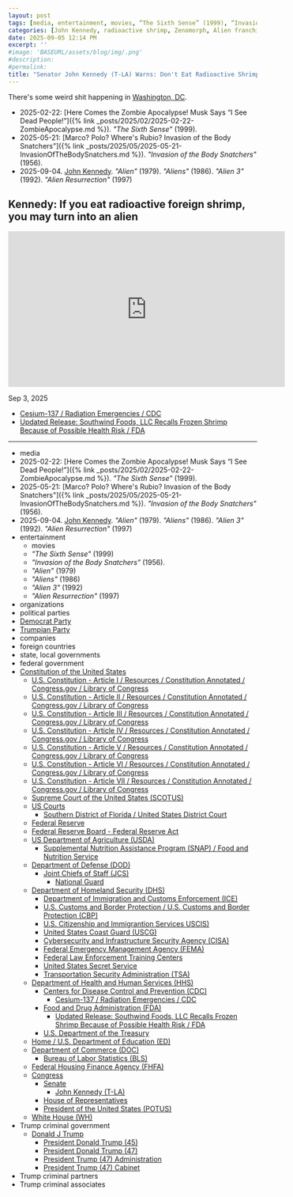 ```yaml
---
layout: post
tags: [media, entertainment, movies, “The Sixth Sense” (1999), “Invasion of the Body Snatchers” (1956)., “Alien” (1979), “Aliens” (1986), “Alien 3” (1992), “Alien Resurrection” (1997), organizations, political parties, Democrat Party, Trumpian Party, companies, foreign countries, state local governments, federal government, Constitution of the United States, U.S. Constitution - Article I / Resources / Constitution Annotated / Congress.gov / Library of Congress, U.S. Constitution - Article II / Resources / Constitution Annotated / Congress.gov / Library of Congress, U.S. Constitution - Article III / Resources / Constitution Annotated / Congress.gov / Library of Congress, U.S. Constitution - Article IV / Resources / Constitution Annotated / Congress.gov / Library of Congress, U.S. Constitution - Article V / Resources / Constitution Annotated / Congress.gov / Library of Congress, U.S. Constitution - Article VI / Resources / Constitution Annotated / Congress.gov / Library of Congress, U.S. Constitution - Article VII / Resources / Constitution Annotated / Congress.gov / Library of Congress, Supreme Court of the United States (SCOTUS), US Courts, Southern District of Florida / United States District Court, Federal Reserve, Federal Reserve Board - Federal Reserve Act, US Department of Agriculture (USDA), Supplemental Nutrition Assistance Program (SNAP) / Food and Nutrition Service, Department of Defense (DOD), Joint Chiefs of Staff (JCS), National Guard, Department of Homeland Security (DHS), Department of Immigration and Customs Enforcement (ICE), U.S. Customs and Border Protection / U.S. Customs and Border Protection (CBP), U.S. Citizenship and Immigrantion Services USCIS), United States Coast Guard (USCG), Cybersecurity and Infrastructure Security Agency (CISA), Federal Emergency Management Agency (FEMA), Federal Law Enforcement Training Centers, United States Secret Service, Transportation Security Administration (TSA), Department of Health and Human Services (HHS), Centers for Disease Control and Prevention (CDC), Cesium-137 / Radiation Emergencies / CDC, Food and Drug Administration (FDA), Updated Release – Southwind Foods LLC Recalls Frozen Shrimp Because of Possible Health Risk / FDA, U.S. Department of the Treasury, Home / U.S. Department of Education (ED), Department of Commerce (DOC), Bureau of Labor Statistics (BLS), Federal Housing Finance Agency (FHFA), Congress, Senate, John Kennedy (T-LA), House of Representatives, President of the United States (POTUS), White House (WH), Trump criminal government, Donald J Trump, President Donald Trump (45), President Donald Trump (47), President Trump (47) Administration, President Trump (47) Cabinet, Trump criminal partners, Trump criminal associates]
categories: [John Kennedy, radioactive shrimp, Zenomorph, Alien franchise, Department of Health and Human Services (HHS), Centers for Disease Control and Prevention (CDC), Food and Drug Administration (FDA), food safety]
date: 2025-09-05 12:14 PM
excerpt: ''
#image: 'BASEURL/assets/blog/img/.png'
#description:
#permalink:
title: "Senator John Kennedy (T-LA) Warns: Don't Eat Radioactive Shrimp☢️🍤☢️. You Will Turn Into a Zenomorph (The Alien in “Alien”)"
---
```


There's some weird shit happening in [Washington, DC](https://www.congress.gov/).

- 2025-02-22: [Here Comes the Zombie Apocalypse! Musk Says  “I See Dead People!”]({% link _posts/2025/02/2025-02-22-ZombieApocalypse.md %}). *"The Sixth Sense"* (1999).
- 2025-05-21: [Marco? Polo? Where's Rubio? Invasion of the Body Snatchers"]({% link _posts/2025/05/2025-05-21-InvasionOfTheBodySnatchers.md %}). *"Invasion of the Body Snatchers"* (1956).
- 2025-09-04. [John Kennedy](https://www.kennedy.senate.gov/). *"Alien"* (1979). *"Aliens"* (1986). *"Alien 3"* (1992). *"Alien Resurrection"* (1997)

## Kennedy: If you eat radioactive foreign shrimp, you may turn into an alien

<iframe width="560" height="315" src="https://www.youtube.com/embed/fqTXxkjFNko?si=4rV6GrvFHOGirUrB" title="YouTube video player" frameborder="0" allow="accelerometer; autoplay; clipboard-write; encrypted-media; gyroscope; picture-in-picture; web-share" referrerpolicy="strict-origin-when-cross-origin" allowfullscreen></iframe>

Sep 3, 2025

- [Cesium-137 / Radiation Emergencies / CDC](https://www.cdc.gov/radiation-emergencies/hcp/isotopes/cesium-137.html)
- [Updated Release: Southwind Foods, LLC Recalls Frozen Shrimp Because of Possible Health Risk / FDA](https://www.fda.gov/safety/recalls-market-withdrawals-safety-alerts/updated-release-southwind-foods-llc-recalls-frozen-shrimp-because-possible-health-risk)

----
- media
- 2025-02-22: [Here Comes the Zombie Apocalypse! Musk Says  “I See Dead People!”]({% link _posts/2025/02/2025-02-22-ZombieApocalypse.md %}). *"The Sixth Sense"* (1999).
- 2025-05-21: [Marco? Polo? Where's Rubio? Invasion of the Body Snatchers"]({% link _posts/2025/05/2025-05-21-InvasionOfTheBodySnatchers.md %}). *"Invasion of the Body Snatchers"* (1956).
- 2025-09-04. [John Kennedy](https://www.kennedy.senate.gov/). *"Alien"* (1979). *"Aliens"* (1986). *"Alien 3"* (1992). *"Alien Resurrection"* (1997)
- entertainment 
    - movies
    - *"The Sixth Sense"* (1999)
    - *"Invasion of the Body Snatchers"* (1956).
    - *"Alien"* (1979)
    - *"Aliens"* (1986)
    - *"Alien 3"* (1992)
    - *"Alien Resurrection"* (1997)
- organizations
- political parties
- [Democrat Party](https://www.democrats.org/)
- [Trumpian Party](https://www.gop.com/)
- companies 
- foreign countries 
- state, local governments 
- federal government 
- [Constitution of the United States](https://constitution.congress.gov/)
    - [U.S. Constitution - Article I / Resources / Constitution Annotated / Congress.gov / Library of Congress](https://constitution.congress.gov/constitution/article-1/)
    - [U.S. Constitution - Article II / Resources / Constitution Annotated / Congress.gov / Library of Congress](https://constitution.congress.gov/constitution/article-2/)
    - [U.S. Constitution - Article III / Resources / Constitution Annotated / Congress.gov / Library of Congress](https://constitution.congress.gov/constitution/article-3/)
    - [U.S. Constitution - Article IV / Resources / Constitution Annotated / Congress.gov / Library of Congress](https://constitution.congress.gov/constitution/article-4/)
    - [U.S. Constitution - Article V / Resources / Constitution Annotated / Congress.gov / Library of Congress](https://constitution.congress.gov/constitution/article-5/)
    - [U.S. Constitution - Article VI / Resources / Constitution Annotated / Congress.gov / Library of Congress](https://constitution.congress.gov/constitution/article-6/)
    - [U.S. Constitution - Article VII / Resources / Constitution Annotated / Congress.gov / Library of Congress](https://constitution.congress.gov/constitution/article-7/)
    - [Supreme Court of the United States (SCOTUS)](https://www.supremecourt.gov/)
    - [US Courts](https://www.uscourts.gov/)
        - [Southern District of Florida / United States District Court](https://www.flsd.uscourts.gov/)
    - [Federal Reserve](https;//www.federalreserve.gov/)
    - [Federal Reserve Board - Federal Reserve Act](https://www.federalreserve.gov/aboutthefed/fract.htm)
    - [US Department of Agriculture (USDA)](https://www.usda.gov/)
        - [Supplemental Nutrition Assistance Program (SNAP) / Food and Nutrition Service](https://www.fns.usda.gov/snap/supplemental-nutrition-assistance-program)
    - [Department of Defense (DOD)](https://www.defense.gov/)
        - [Joint Chiefs of Staff (JCS)](https://www.jcs.mil/)
            - [National Guard](https://www.nationalguard.mil/)
    - [Department of Homeland Security (DHS)](https://www.dhs.gov/)
        - [Department of Immigration and Customs Enforcement (ICE)](https://www.ice.gov/)
        - [U.S. Customs and Border Protection / U.S. Customs and Border Protection (CBP)](https://www.cbp.gov/)
        - [U.S. Citizenship and Immigrantion Services USCIS)](https://www.uscis.gov/)
        - [United States Coast Guard (USCG)](https://www.uscg.mil/)
        - [Cybersecurity and Infrastructure Security Agency (CISA)](https://www.cisa.gov/)
        - [Federal Emergency Management Agency (FEMA)](https://www.fema.gov/home)
        - [Federal Law Enforcement Training Centers](https://www.fletc.gov/)
        - [United States Secret Service](https://www.secretservice.gov/)
        - [Transportation Security Administration (TSA)](https://www.tsa.gov/)
    - [Department of Health and Human Services (HHS)](https://www.hhs.gov/)
        - [Centers for Disease Control and Prevention (CDC)](https://www.cdc.gov/)
            - [Cesium-137 / Radiation Emergencies / CDC](https://www.cdc.gov/radiation-emergencies/hcp/isotopes/cesium-137.html)
        - [Food and Drug Administration (FDA)](https://www.fda.gov/)
            - [Updated Release: Southwind Foods, LLC Recalls Frozen Shrimp Because of Possible Health Risk / FDA](https://www.fda.gov/safety/recalls-market-withdrawals-safety-alerts/updated-release-southwind-foods-llc-recalls-frozen-shrimp-because-possible-health-risk)
        - [U.S. Department of the Treasury](https://home.treasury.gov/)
    - [Home / U.S. Department of Education (ED)](http://www.ed.gov/)
    - [Department of Commerce (DOC)](https://www.commerce.gov/)
        - [Bureau of Labor Statistics (BLS)](https://www.bls.gov/)
    - [Federal Housing Finance Agency (FHFA)](https://www.fhfa.gov/)
    - [Congress](https://www.congress.gov/)
        - [Senate](https://www.senate.gov/)
            - [John Kennedy (T-LA)](https://www.kennedy.senate.gov/)
        - [House of Representatives](https://www.house.gov/)
        - [President of the United States (POTUS)](https://www.whitehouse.gov/)
    - [White House (WH)](https://www.whitehouse.gov/)
- Trump criminal government 
    - [Donald J Trump](https://www.donaldjtrump.com/)
         - [President Donald Trump (45)](https://trumpwhitehouse.archives.gov/)
        - [President Donald Trump (47)](https://www.whitehouse.gov/administration/donald-j-trump/)
        - [President Trump (47) Administration](https://www.whitehouse.gov/administration/)
        - [President Trump (47) Cabinet](https://www.whitehouse.gov/administration/the-cabinet/)
- Trump criminal partners 
- Trump criminal associates 
